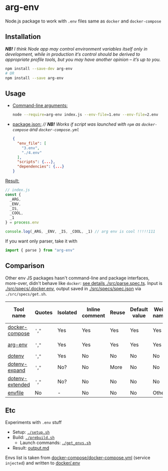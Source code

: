 # arg-env

Node.js  package to work with `.env` files same as `docker` and `docker-compose`

## Installation

*<b>NB!</b> I think Node app may control environment variables itself only in development, while in production it‘s control should be derived to appropriate profile tools, but you may have another opinion – it’s up to you.*

```bash
npm install --save-dev arg-env 
# OR
npm install --save arg-env 
```

## Usage

- [Command-line arguments:](https://github.com/askirmas/arg-env/blob/main/__e2e__/package.json#L6)

  ```bash
  node --require=arg-env index.js --env-file=1.env --env-file=2.env
  ```
  
- [package.json:](https://github.com/askirmas/arg-env/blob/main/__e2e__/package.json#L10-L13) *// **NB!** Works if script was launched with `npm` as `docker-compose` and `docker-compose.yml`*

  ```json
  {
  	"env_file": [
      "3.env",
      "./4.env"
    ],
    "scripts": {...},
    "dependencies": {...}
  }
  ```

[Result:](https://github.com/askirmas/env_file/blob/main/__e2e__/script.test.js#L6)

```javascript
// index.js
const {
  _ARG,
  _ENV,
  _IS,
  _COOL,
  _1
} = process.env

console.log(_ARG, _ENV, _IS, _COOL, _1) // arg env is cool !!!!!111
```

If you want only parser, take it with

```javascript
import { parse } from "arg-env"
```

## Comparison

Other env JS packages hasn't command-line and package interfaces, more-over, didn't behave like `docker`: [see details ./src/parse.spec.ts](https://github.com/askirmas/env_file/blob/master/src/parse.spec.ts). Input is [./src/specs/.docker.env](https://github.com/askirmas/env_file/blob/master/src/specs/.docker.env), output saved in [./src/specs/spec.json](https://github.com/askirmas/env_file/blob/master/src/specs/spec.json) via `./src/specs/get.sh`.

| Tool name                                                    | Quotes | Isolated | Inline comment | Reuse | Default value | Weird names | Error syntax | Var of Var |
| ------------------------------------------------------------ | ------ | -------- | -------------- | ----- | ------------- | ----------- | ------------ | ---------- |
| [docker-compose](https://github.com/askirmas/env_file/blob/master/src/specs/spec.json) | `'`,`"` | Yes      | Yes            | Yes   | Yes           | Yes         | No           | No         |
| [arg-env](https://npmjs.com/package/arg-env)                 | `'`,`"` | Yes      | Yes            | Yes   | Yes           | Yes         | Not yet      | Not yet    |
| [dotenv](https://npmjs.com/package/dotenv)                   | `'`,`"` | Yes      | No             | No    | No            | No          | No           | No         |
| [dotenv-expand](https://npmjs.com/package/dotenv-expand)     | `'`,`"` | No?      | No             | More  | No            | No          | No           | No         |
| [dotenv-extended](https://npmjs.com/package/dotenv-extended) | `'`,`"` | No?      | No             | No    | No            | No          | No           | No         |
| [envfile](https://npmjs.com/package/envfile)                 | No     | -        | No             | No    | No            | Other       | No           | No         |

## Etc

Experiments with `.env` stuff

- Setup: [`./setup.sh`](./setup.sh)
- Build: [`./prebuild.sh`](./prebuild.sh)
   - Launch commands: [`./get_envs.sh`](./get_envs.sh)
- Result: [output.md](./output.md)

Envs list is taken from [docker-compose/docker-compose.yml](./docker-compose/docker-compose.yml) (service `injected`) and written to [docker/.env](./docker/.env)
